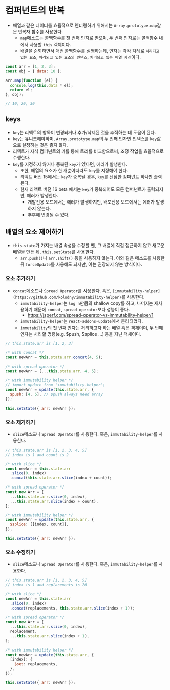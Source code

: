 # 컴퍼넌트의 반복
- 배열과 같은 데이터를 효율적으로 렌더링하기 위해서는 `Array.prototype.map`같은 반복자 함수를 사용한다.
  - `map`메소드는 콜백함수를 첫 번째 인자로 받으며, 두 번째 인자로는 콜백함수 내에서 사용할 `this` 객체이다.
  - 배열을 순회하면서 매번 콜백함수를 실행하는데, 인자는 각각 차례로 `처리되고 있는 요소`, `처리되고 있는 요소의 인덱스`, `처리되고 있는 배열 자신`이다.
```js
const arr = [1, 2, 3];
const obj = { data: 10 };

arr.map(function (el) {
  console.log(this.data * el);
  return el;
}, obj);

// 10, 20, 30
```

## keys
- `key`는 리액트의 항목이 변경되거나 추가/삭제된 것을 추적하는 데 도움이 된다.
- `key`는 유니크해야하며, `Array.prototype.map`의 두 번째 인자인 인덱스를 `key`값으로 설정하는 것은 좋지 않다.
- 리액트가 자식 컴퍼넌트의 키를 통해 트리를 비교함으로써, 조정 작업을 효율적으로 수행한다.
- `key`를 지정하지 않거나 중복된 `key`가 있다면, 에러가 발생한다.
  - 또한, 배열의 요소가 한 개뿐이더라도 `key`를 지정해야 한다.
  - 리액트 버전 15에서는 `key`가 중복될 경우, `key`를 선점한 컴퍼넌트 하나만 출력된다.
  - 현재 리액트 버전 16 beta 에서는 `key`가 중복되어도 모든 컴퍼넌트가 출력되지만, 에러가 발생한다.
    - 개발전용 모드에서는 에러가 발생하지만, 배포전용 모드에서는 에러가 발생하지 않는다.
    - 추후에 변경될 수 있다.

## 배열의 요소 제어하기
- `this.state`가 가지는 배열 속성을 수정할 땐, 그 배열에 직접 접근하지 않고 새로운 배열을 만든 뒤, `this.setState`를 사용한다.
  - `arr.push()`나 `arr.shift()` 등을 사용하지 않는다. 이와 같은 메소드를 사용한 뒤 `forceUpdate`를 사용해도 되지만, 이는 권장되지 않는 방식이다.

### 요소 추가하기
- `concat`메소드나 `Spread Operator`를 사용한다. 혹은, `[immutability-helper](https://github.com/kolodny/immutability-helper)`를 사용한다.
  - `immutability-helper`는 `log n`만큼의 shallow copy를 하고, 나머지는 재사용하기 때문에 `concat`, `spread operator`보다 성능이 좋다.
    - https://jsperf.com/spread-operator-vs-immutability-helper/1
  - `immutability-helper`는 `react-addons-update`에서 분리되었다.
  - `immutability`의 첫 번째 인자는 처리하고자 하는 배열 혹은 객체이며, 두 번째 인자는 처리할 명령(e.g. $push, $splice ...) 등을 지닌 객체이다.
```js
// this.state.arr is [1, 2, 3]

/* with concat */
const newArr = this.state.arr.concat(4, 5);

/* with spread operator */
const newArr = [...this.state.arr, 4, 5];

/* with immutability helper */
// import update from 'immutability-helper';
const newArr = update(this.state.arr, {
  $push: [4, 5], // $push always need array
});

this.setState({ arr: newArr });
```

### 요소 제거하기
- `slice`메소드나 `Spread Operator`를 사용한다. 혹은, `immutability-helper`를 사용한다.
```js
// this.state.arr is [1, 2, 3, 4, 5]
// index is 1 and count is 2

/* with slice */
const newArr = this.state.arr
  .slice(0, index)
  .concat(this.state.arr.slice(index + count));

/* with spread operator */
const new Arr = [
  ...this.state.arr.slice(0, index),
  ...this.state.arr.slice(index + count),
];

/* with immutability helper */
const newArr = update(this.state.arr, {
  $splice: [[index, count]],
});

this.setState({ arr: newArr });
```

### 요소 수정하기
- `slice`메소드나 `Spread Operator`를 사용한다. 혹은, `immutability-helper`를 사용한다.
```js
// this.state.arr is [1, 2, 3, 4, 5]
// index is 1 and replacements is 20

/* with slice */
const newArr = this.state.arr
  .slice(0, index)
  .concat(replacements, this.state.arr.slice(index + 1));

/* with spread operator */
const new Arr = [
  ...this.state.arr.slice(0, index),
  replacement,
  ...this.state.arr.slice(index + 1),
];

/* with immutability helper */
const newArr = update(this.state.arr, {
  [index]: {
    $set: replacements,
  },
});

this.setState({ arr: newArr });
```
